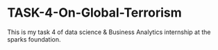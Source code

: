 # TASK-4-On-Global-Terrorism
This is my task 4 of data science &amp; Business Analytics internship at the sparks foundation.
